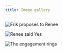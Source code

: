 ```yaml
---
title: Image gallery
---
```


![Erik proposes to Renee](../images/image-gallery/erik-proposes-to-renee.jpg)

![Renee said Yes](../images/image-gallery/renee-said-yes.jpg)

![The engagement rings](../images/image-gallery/the-engagement-rings.jpg)